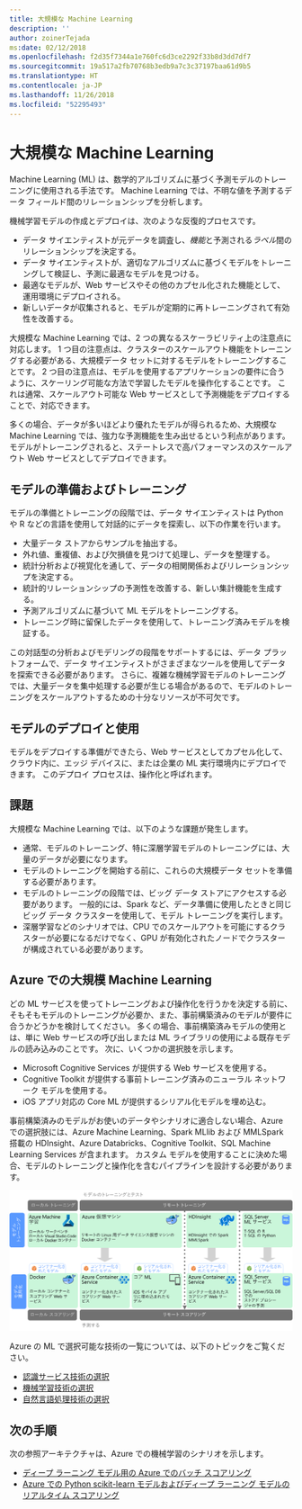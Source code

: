 ```yaml
---
title: 大規模な Machine Learning
description: ''
author: zoinerTejada
ms:date: 02/12/2018
ms.openlocfilehash: f2d35f7344a1e760fc6d3ce2292f33b8d3dd7df7
ms.sourcegitcommit: 19a517a2fb70768b3edb9a7c3c37197baa61d9b5
ms.translationtype: HT
ms.contentlocale: ja-JP
ms.lasthandoff: 11/26/2018
ms.locfileid: "52295493"
---
```

# <a name="machine-learning-at-scale"></a>大規模な Machine Learning

Machine Learning (ML) は、数学的アルゴリズムに基づく予測モデルのトレーニングに使用される手法です。 Machine Learning では、不明な値を予測するデータ フィールド間のリレーションシップを分析します。

機械学習モデルの作成とデプロイは、次のような反復的プロセスです。

* データ サイエンティストが元データを調査し、*機能*と予測される*ラベル*間のリレーションシップを決定する。
* データ サイエンティストが、適切なアルゴリズムに基づくモデルをトレーニングして検証し、予測に最適なモデルを見つける。
* 最適なモデルが、Web サービスやその他のカプセル化された機能として、運用環境にデプロイされる。
* 新しいデータが収集されると、モデルが定期的に再トレーニングされて有効性を改善する。

大規模な Machine Learning では、2 つの異なるスケーラビリティ上の注意点に対応します。 1 つ目の注意点は、クラスターのスケールアウト機能をトレーニングする必要がある、大規模データ セットに対するモデルをトレーニングすることです。 2 つ目の注意点は、モデルを使用するアプリケーションの要件に合うように、スケーリング可能な方法で学習したモデルを操作化することです。 これは通常、スケールアウト可能な Web サービスとして予測機能をデプロイすることで、対応できます。

多くの場合、データが多いほどより優れたモデルが得られるため、大規模な Machine Learning では、強力な予測機能を生み出せるという利点があります。 モデルがトレーニングされると、ステートレスで高パフォーマンスのスケールアウト Web サービスとしてデプロイできます。 

## <a name="model-preparation-and-training"></a>モデルの準備およびトレーニング

モデルの準備とトレーニングの段階では、データ サイエンティストは Python や R などの言語を使用して対話的にデータを探索し、以下の作業を行います。

* 大量データ ストアからサンプルを抽出する。
* 外れ値、重複値、および欠損値を見つけて処理し、データを整理する。
* 統計分析および視覚化を通して、データの相関関係およびリレーションシップを決定する。
* 統計的リレーションシップの予測性を改善する、新しい集計機能を生成する。
* 予測アルゴリズムに基づいて ML モデルをトレーニングする。
* トレーニング時に留保したデータを使用して、トレーニング済みモデルを検証する。

この対話型の分析およびモデリングの段階をサポートするには、データ プラットフォームで、データ サイエンティストがさまざまなツールを使用してデータを探索できる必要があります。 さらに、複雑な機械学習モデルのトレーニングでは、大量データを集中処理する必要が生じる場合があるので、モデルのトレーニングをスケールアウトするための十分なリソースが不可欠です。

## <a name="model-deployment-and-consumption"></a>モデルのデプロイと使用

モデルをデプロイする準備ができたら、Web サービスとしてカプセル化して、クラウド内に、エッジ デバイスに、または企業の ML 実行環境内にデプロイできます。 このデプロイ プロセスは、操作化と呼ばれます。

## <a name="challenges"></a>課題

大規模な Machine Learning では、以下のような課題が発生します。

- 通常、モデルのトレーニング、特に深層学習モデルのトレーニングには、大量のデータが必要になります。
- モデルのトレーニングを開始する前に、これらの大規模データ セットを準備する必要があります。
- モデルのトレーニングの段階では、ビッグ データ ストアにアクセスする必要があります。 一般的には、Spark など、データ準備に使用したときと同じビッグ データ クラスターを使用して、モデル トレーニングを実行します。 
- 深層学習などのシナリオでは、CPU でのスケールアウトを可能にするクラスターが必要になるだけでなく、GPU が有効化されたノードでクラスターが構成されている必要があります。

## <a name="machine-learning-at-scale-in-azure"></a>Azure での大規模 Machine Learning

どの ML サービスを使ってトレーニングおよび操作化を行うかを決定する前に、そもそもモデルのトレーニングが必要か、また、事前構築済みのモデルが要件に合うかどうかを検討してください。 多くの場合、事前構築済みモデルの使用とは、単に Web サービスの呼び出しまたは ML ライブラリの使用による既存モデルの読み込みのことです。 次に、いくつかの選択肢を示します。 

- Microsoft Cognitive Services が提供する Web サービスを使用する。
- Cognitive Toolkit が提供する事前トレーニング済みのニューラル ネットワーク モデルを使用する。
- iOS アプリ対応の Core ML が提供するシリアル化モデルを埋め込む。 

事前構築済みのモデルがお使いのデータやシナリオに適合しない場合、Azure での選択肢には、Azure Machine Learning、Spark MLlib および MMLSpark 搭載の HDInsight、Azure Databricks、Cognitive Toolkit、SQL Machine Learning Services が含まれます。 カスタム モデルを使用することに決めた場合、モデルのトレーニングと操作化を含むパイプラインを設計する必要があります。 

![Azure でのモデル オプション](./images/machine-learning-model-training-and-deployment.png)

Azure の ML で選択可能な技術の一覧については、以下のトピックをご覧ください。

- [認識サービス技術の選択](../technology-choices/cognitive-services.md)
- [機械学習技術の選択](../technology-choices/data-science-and-machine-learning.md)
- [自然言語処理技術の選択](../technology-choices/natural-language-processing.md)

## <a name="next-steps"></a>次の手順

次の参照アーキテクチャは、Azure での機械学習のシナリオを示します。

- [ディープ ラーニング モデル用の Azure でのバッチ スコアリング](../../reference-architectures/ai/batch-scoring-deep-learning.md)
- [Azure での Python scikit-learn モデルおよびディープ ラーニング モデルのリアルタイム スコアリング](../../reference-architectures/ai/realtime-scoring-python.md)